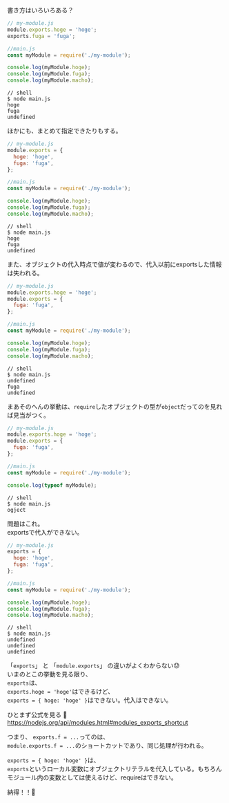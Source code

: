 書き方はいろいろある？

```js
// my-module.js
module.exports.hoge = 'hoge';
exports.fuga = 'fuga';
```
```js
//main.js
const myModule = require('./my-module');

console.log(myModule.hoge);
console.log(myModule.fuga);
console.log(myModule.macho);
```
```shell
// shell
$ node main.js
hoge
fuga
undefined
```

ほかにも、まとめて指定できたりもする。
```js
// my-module.js
module.exports = {
  hoge: 'hoge',
  fuga: 'fuga',
};
```
```js
//main.js
const myModule = require('./my-module');

console.log(myModule.hoge);
console.log(myModule.fuga);
console.log(myModule.macho);
```
```shell
// shell
$ node main.js
hoge
fuga
undefined
```

また、オブジェクトの代入時点で値が変わるので、代入以前にexportsした情報は失われる。
```js
// my-module.js
module.exports.hoge = 'hoge';
module.exports = {
  fuga: 'fuga',
};
```
```js
//main.js
const myModule = require('./my-module');

console.log(myModule.hoge);
console.log(myModule.fuga);
console.log(myModule.macho);
```
```shell
// shell
$ node main.js
undefined
fuga
undefined
```

まあそのへんの挙動は、`require`したオブジェクトの型が`object`だってのを見れば見当がつく。
```js
// my-module.js
module.exports.hoge = 'hoge';
module.exports = {
  fuga: 'fuga',
};
```
```js
//main.js
const myModule = require('./my-module');

console.log(typeof myModule);
```
```shell
// shell
$ node main.js
ogject
```

問題はこれ。  
exportsで代入ができない。
```js
// my-module.js
exports = {
  hoge: 'hoge',
  fuga: 'fuga',
};
```
```js
//main.js
const myModule = require('./my-module');

console.log(myModule.hoge);
console.log(myModule.fuga);
console.log(myModule.macho);
```
```shell
// shell
$ node main.js
undefined
undefined
undefined
```

「`exports`」 と 「`module.exports`」 の違いがよくわからない:sweat:  
いまのとこの挙動を見る限り、  
`exports`は、  
`exports.hoge = 'hoge'`はできるけど、  
`exports = { hoge: 'hoge' }`はできない。代入はできない。

ひとまず公式を見る :eyes:
https://nodejs.org/api/modules.html#modules_exports_shortcut

つまり、
`exports.f = ...`ってのは、  
`module.exports.f = ...`のショートカットであり、同じ処理が行われる。

`exports = { hoge: 'hoge' }`は、  
`exports`というローカル変数にオブジェクトリテラルを代入している。もちろんモジュール内の変数としては使えるけど、requireはできない。

納得！！:tada:
